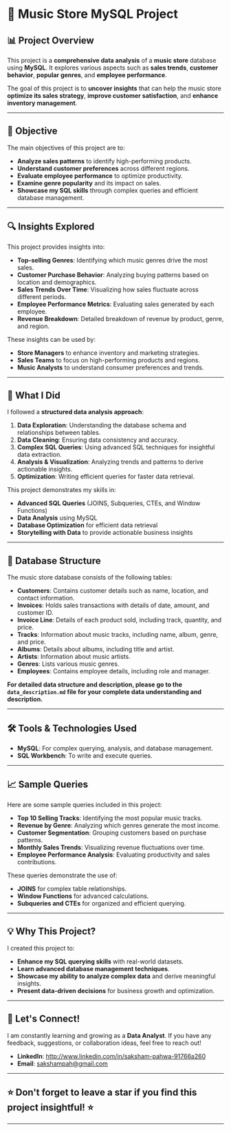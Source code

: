 # 🎵 Music Store MySQL Project  

## 📊 Project Overview  
This project is a **comprehensive data analysis** of a **music store** database using **MySQL**. It explores various aspects such as **sales trends**, **customer behavior**, **popular genres**, and **employee performance**.  

The goal of this project is to **uncover insights** that can help the music store **optimize its sales strategy**, **improve customer satisfaction**, and **enhance inventory management**.  

---

## 🎯 Objective  
The main objectives of this project are to:  
- **Analyze sales patterns** to identify high-performing products.  
- **Understand customer preferences** across different regions.  
- **Evaluate employee performance** to optimize productivity.  
- **Examine genre popularity** and its impact on sales.  
- **Showcase my SQL skills** through complex queries and efficient database management.  

---

## 🔍 Insights Explored  
This project provides insights into:  
- **Top-selling Genres**: Identifying which music genres drive the most sales.  
- **Customer Purchase Behavior**: Analyzing buying patterns based on location and demographics.  
- **Sales Trends Over Time**: Visualizing how sales fluctuate across different periods.  
- **Employee Performance Metrics**: Evaluating sales generated by each employee.  
- **Revenue Breakdown**: Detailed breakdown of revenue by product, genre, and region.  

These insights can be used by:  
- **Store Managers** to enhance inventory and marketing strategies.  
- **Sales Teams** to focus on high-performing products and regions.  
- **Music Analysts** to understand consumer preferences and trends.  

---

## 🚀 What I Did  
I followed a **structured data analysis approach**:  
1. **Data Exploration**: Understanding the database schema and relationships between tables.  
2. **Data Cleaning**: Ensuring data consistency and accuracy.  
3. **Complex SQL Queries**: Using advanced SQL techniques for insightful data extraction.  
4. **Analysis & Visualization**: Analyzing trends and patterns to derive actionable insights.  
5. **Optimization**: Writing efficient queries for faster data retrieval.  

This project demonstrates my skills in:  
- **Advanced SQL Queries** (JOINS, Subqueries, CTEs, and Window Functions)  
- **Data Analysis** using MySQL  
- **Database Optimization** for efficient data retrieval  
- **Storytelling with Data** to provide actionable business insights  

---

## 📂 Database Structure  
The music store database consists of the following tables:  
- **Customers**: Contains customer details such as name, location, and contact information.  
- **Invoices**: Holds sales transactions with details of date, amount, and customer ID.  
- **Invoice Line**: Details of each product sold, including track, quantity, and price.  
- **Tracks**: Information about music tracks, including name, album, genre, and price.  
- **Albums**: Details about albums, including title and artist.  
- **Artists**: Information about music artists.  
- **Genres**: Lists various music genres.  
- **Employees**: Contains employee details, including role and manager.  

**For detailed data structure and description, please go to the `data_description.md` file for your complete data understanding and description.**  

---

## 🛠 Tools & Technologies Used  
- **MySQL**: For complex querying, analysis, and database management.  
- **SQL Workbench**: To write and execute queries.  

---

## 📈 Sample Queries  
Here are some sample queries included in this project:  
- **Top 10 Selling Tracks**: Identifying the most popular music tracks.  
- **Revenue by Genre**: Analyzing which genres generate the most income.  
- **Customer Segmentation**: Grouping customers based on purchase patterns.  
- **Monthly Sales Trends**: Visualizing revenue fluctuations over time.  
- **Employee Performance Analysis**: Evaluating productivity and sales contributions.  

These queries demonstrate the use of:  
- **JOINS** for complex table relationships.  
- **Window Functions** for advanced calculations.  
- **Subqueries and CTEs** for organized and efficient querying.  

---

## 💡 Why This Project?  
I created this project to:  
- **Enhance my SQL querying skills** with real-world datasets.  
- **Learn advanced database management techniques**.  
- **Showcase my ability to analyze complex data** and derive meaningful insights.  
- **Present data-driven decisions** for business growth and optimization.  

---

## 🤝 Let's Connect!  
I am constantly learning and growing as a **Data Analyst**. If you have any feedback, suggestions, or collaboration ideas, feel free to reach out!  

- **LinkedIn**: http://www.linkedin.com/in/saksham-pahwa-91766a260
- **Email**: sakshampah@gmail.com  

---

## ⭐ Don't forget to leave a star if you find this project insightful! ⭐  

---
